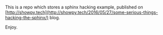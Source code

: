 This is a repo which stores a sphinx hacking example, published on [http://showpy.tech](http://showpy.tech/2016/05/27/some-serious-things-hacking-the-sphinx/) blog.

Enjoy.
